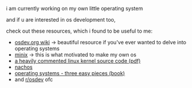 i am currently working on my own little operating system

and if u are interested in os development too,

check out these resources, which i found to be useful to me:

- [osdev.org wiki](https://wiki.osdev.org/Expanded_Main_Page) -> beautiful resource if you've ever wanted to delve into operating systems
- [minix](http://www.minix3.org/) -> this is what motivated to make my own os
- [a heavily commented linux kernel source code (pdf) ](http://www.oldlinux.org/download/ECLK-5.0-WithCover.pdf)
- [nachos](https://homes.cs.washington.edu/~tom/nachos/)
- [operating systems - three easy pieces (book)](https://www.amazon.com/Operating-Systems-Three-Easy-Pieces/dp/198508659X/)
- and [r/osdev](https://www.reddit.com/r/osdev/) ofc
